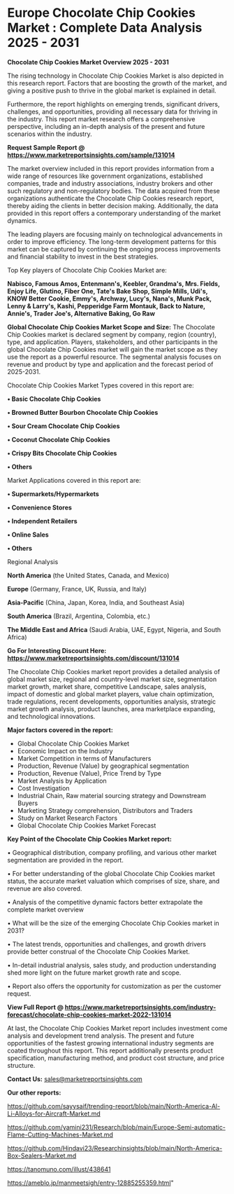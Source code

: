 # Europe Chocolate Chip Cookies Market : Complete Data Analysis 2025 - 2031

<Strong> Chocolate Chip Cookies Market Overview 2025 - 2031</strong>

The rising technology in Chocolate Chip Cookies Market is also depicted in this research report. Factors that are boosting the growth of the market, and giving a positive push to thrive in the global market is explained in detail.

Furthermore, the report highlights on emerging trends, significant drivers, challenges, and opportunities, providing all necessary data for thriving in the industry. This report market research offers a comprehensive perspective, including an in-depth analysis of the present and future scenarios within the industry.

<strong>Request Sample Report @ <a href=https://www.marketreportsinsights.com/sample/131014>https://www.marketreportsinsights.com/sample/131014</a></strong>

The market overview included in this report provides information from a wide range of resources like government organizations, established companies, trade and industry associations, industry brokers and other such regulatory and non-regulatory bodies. The data acquired from these organizations authenticate the Chocolate Chip Cookies research report, thereby aiding the clients in better decision making. Additionally, the data provided in this report offers a contemporary understanding of the market dynamics.

The leading players are focusing mainly on technological advancements in order to improve efficiency. The long-term development patterns for this market can be captured by continuing the ongoing process improvements and financial stability to invest in the best strategies.

Top Key players of Chocolate Chip Cookies Market are:

<strong>Nabisco, Famous Amos, Entenmann's, Keebler, Grandma's, Mrs. Fields, Enjoy Life, Glutino, Fiber One, Tate's Bake Shop, Simple Mills, Udi's, KNOW Better Cookie, Emmy's, Archway, Lucy's, Nana's, Munk Pack, Lenny & Larry's, Kashi, Pepperidge Farm Montauk, Back to Nature, Annie's, Trader Joe's, Alternative Baking, Go Raw</strong>

<strong><b>Global Chocolate Chip Cookies Market Scope and Size:</b></strong>
The Chocolate Chip Cookies market is declared segment by company, region (country), type, and application. Players, stakeholders, and other participants in the global Chocolate Chip Cookies market will gain the market scope as they use the report as a powerful resource. The segmental analysis focuses on revenue and product by type and application and the forecast period of 2025-2031.

Chocolate Chip Cookies Market Types covered in this report are:

<strong>• Basic Chocolate Chip Cookies

• Browned Butter Bourbon Chocolate Chip Cookies

• Sour Cream Chocolate Chip Cookies

• Coconut Chocolate Chip Cookies

• Crispy Bits Chocolate Chip Cookies

• Others</strong>

Market Applications covered in this report are:

<strong>• Supermarkets/Hypermarkets

• Convenience Stores

• Independent Retailers

• Online Sales

• Others</strong> 

Regional Analysis

<strong>North America</strong> (the United States, Canada, and Mexico)

<strong>Europe</strong> (Germany, France, UK, Russia, and Italy)

<strong>Asia-Pacific</strong> (China, Japan, Korea, India, and Southeast Asia)

<strong>South America</strong> (Brazil, Argentina, Colombia, etc.)

<strong>The Middle East and Africa</strong> (Saudi Arabia, UAE, Egypt, Nigeria, and South Africa)

<strong>Go For Interesting Discount Here: <a href=https://www.marketreportsinsights.com/discount/131014>https://www.marketreportsinsights.com/discount/131014</a></strong>

The Chocolate Chip Cookies market report provides a detailed analysis of global market size, regional and country-level market size, segmentation market growth, market share, competitive Landscape, sales analysis, impact of domestic and global market players, value chain optimization, trade regulations, recent developments, opportunities analysis, strategic market growth analysis, product launches, area marketplace expanding, and technological innovations.

<strong><b>Major factors covered in the report:</b></strong>
<ul>
  <li>Global Chocolate Chip Cookies Market </li>
  <li>Economic Impact on the Industry</li>
  <li>Market Competition in terms of Manufacturers</li>
  <li>Production, Revenue (Value) by geographical segmentation</li>
  <li>Production, Revenue (Value), Price Trend by Type</li>
  <li>Market Analysis by Application</li>
  <li>Cost Investigation</li>
  <li>Industrial Chain, Raw material sourcing strategy and Downstream Buyers</li>
  <li>Marketing Strategy comprehension, Distributors and Traders</li>
  <li>Study on Market Research Factors</li>
  <li>Global Chocolate Chip Cookies Market Forecast</li>
</ul>

<strong><b>Key Point of the Chocolate Chip Cookies Market report:</b></strong>

• Geographical distribution, company profiling, and various other market segmentation are provided in the report.

• For better understanding of the global Chocolate Chip Cookies market status, the accurate market valuation which comprises of size, share, and revenue are also covered.

• Analysis of the competitive dynamic factors better extrapolate the complete market overview

• What will be the size of the emerging Chocolate Chip Cookies market in 2031?

• The latest trends, opportunities and challenges, and growth drivers provide better construal of the Chocolate Chip Cookies Market.

• In-detail industrial analysis, sales study, and production understanding shed more light on the future market growth rate and scope.

• Report also offers the opportunity for customization as per the customer request.

<strong><b>View Full Report @ <a href=https://www.marketreportsinsights.com/industry-forecast/chocolate-chip-cookies-market-2022-131014>https://www.marketreportsinsights.com/industry-forecast/chocolate-chip-cookies-market-2022-131014</a></b></strong>


At last, the Chocolate Chip Cookies Market report includes investment come analysis and development trend analysis. The present and future opportunities of the fastest growing international industry segments are coated throughout this report. This report additionally presents product specification, manufacturing method, and product cost structure, and price structure.

<strong>Contact Us:</strong>
sales@marketreportsinsights.com

<strong>Our other reports:</strong>

<a href=https://github.com/sayysaif/trending-report/blob/main/North-America-Al-Li-Alloys-for-Aircraft-Market.md>https://github.com/sayysaif/trending-report/blob/main/North-America-Al-Li-Alloys-for-Aircraft-Market.md</a>

<a href=https://github.com/yamini231/Research/blob/main/Europe-Semi-automatic-Flame-Cutting-Machines-Market.md>https://github.com/yamini231/Research/blob/main/Europe-Semi-automatic-Flame-Cutting-Machines-Market.md</a>

<a href=https://github.com/Hindavi23/Researchinsights/blob/main/North-America-Box-Sealers-Market.md>https://github.com/Hindavi23/Researchinsights/blob/main/North-America-Box-Sealers-Market.md</a>

<a href=https://tanomuno.com/illust/438641>https://tanomuno.com/illust/438641</a>

<a href=https://ameblo.jp/manmeetsigh/entry-12885255359.html>https://ameblo.jp/manmeetsigh/entry-12885255359.html</a>"
